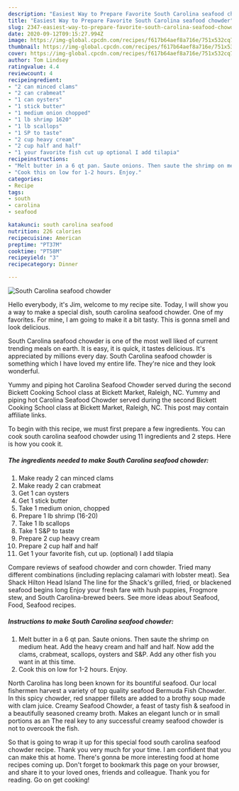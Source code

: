 ```yaml
---
description: "Easiest Way to Prepare Favorite South Carolina seafood chowder"
title: "Easiest Way to Prepare Favorite South Carolina seafood chowder"
slug: 2347-easiest-way-to-prepare-favorite-south-carolina-seafood-chowder
date: 2020-09-12T09:15:27.994Z
image: https://img-global.cpcdn.com/recipes/f617b64aef8a716e/751x532cq70/south-carolina-seafood-chowder-recipe-main-photo.jpg
thumbnail: https://img-global.cpcdn.com/recipes/f617b64aef8a716e/751x532cq70/south-carolina-seafood-chowder-recipe-main-photo.jpg
cover: https://img-global.cpcdn.com/recipes/f617b64aef8a716e/751x532cq70/south-carolina-seafood-chowder-recipe-main-photo.jpg
author: Tom Lindsey
ratingvalue: 4.4
reviewcount: 4
recipeingredient:
- "2 can minced clams"
- "2 can crabmeat"
- "1 can oysters"
- "1 stick butter"
- "1 medium onion chopped"
- "1 lb shrimp 1620"
- "1 lb scallops"
- "1 SP to taste"
- "2 cup heavy cream"
- "2 cup half and half"
- "1 your favorite fish cut up optional I add tilapia"
recipeinstructions:
- "Melt butter in a 6 qt pan. Saute onions. Then saute the shrimp on medium heat. Add the heavy cream and half and half. Now add the clams, crabmeat, scallops, oysters and S&amp;P. Add any other fish you want in at this time."
- "Cook this on low for 1-2 hours. Enjoy."
categories:
- Recipe
tags:
- south
- carolina
- seafood

katakunci: south carolina seafood 
nutrition: 226 calories
recipecuisine: American
preptime: "PT37M"
cooktime: "PT58M"
recipeyield: "3"
recipecategory: Dinner

---
```



![South Carolina seafood chowder](https://img-global.cpcdn.com/recipes/f617b64aef8a716e/751x532cq70/south-carolina-seafood-chowder-recipe-main-photo.jpg)

Hello everybody, it's Jim, welcome to my recipe site. Today, I will show you a way to make a special dish, south carolina seafood chowder. One of my favorites. For mine, I am going to make it a bit tasty. This is gonna smell and look delicious.

South Carolina seafood chowder is one of the most well liked of current trending meals on earth. It is easy, it is quick, it tastes delicious. It's appreciated by millions every day. South Carolina seafood chowder is something which I have loved my entire life. They're nice and they look wonderful.

Yummy and piping hot Carolina Seafood Chowder served during the second Bickett Cooking School class at Bickett Market, Raleigh, NC. Yummy and piping hot Carolina Seafood Chowder served during the second Bickett Cooking School class at Bickett Market, Raleigh, NC. This post may contain affiliate links.


To begin with this recipe, we must first prepare a few ingredients. You can cook south carolina seafood chowder using 11 ingredients and 2 steps. Here is how you cook it.

<!--inarticleads1-->

##### The ingredients needed to make South Carolina seafood chowder:

1. Make ready 2 can minced clams
1. Make ready 2 can crabmeat
1. Get 1 can oysters
1. Get 1 stick butter
1. Take 1 medium onion, chopped
1. Prepare 1 lb shrimp (16-20)
1. Take 1 lb scallops
1. Take 1 S&amp;P to taste
1. Prepare 2 cup heavy cream
1. Prepare 2 cup half and half
1. Get 1 your favorite fish, cut up. (optional) I add tilapia


Compare reviews of seafood chowder and corn chowder. Tried many different combinations (including replacing calamari with lobster meat). Sea Shack Hilton Head Island The line for the Shack&#39;s grilled, fried, or blackened seafood begins long Enjoy your fresh fare with hush puppies, Frogmore stew, and South Carolina-brewed beers. See more ideas about Seafood, Food, Seafood recipes. 

<!--inarticleads2-->

##### Instructions to make South Carolina seafood chowder:

1. Melt butter in a 6 qt pan. Saute onions. Then saute the shrimp on medium heat. Add the heavy cream and half and half. Now add the clams, crabmeat, scallops, oysters and S&amp;P. Add any other fish you want in at this time.
1. Cook this on low for 1-2 hours. Enjoy.


North Carolina has long been known for its bountiful seafood. Our local fishermen harvest a variety of top quality seafood Bermuda Fish Chowder. In this spicy chowder, red snapper fillets are added to a brothy soup made with clam juice. Creamy Seafood Chowder, a feast of tasty fish &amp; seafood in a beautifully seasoned creamy broth. Makes an elegant lunch or in small portions as an The real key to any successful creamy seafood chowder is not to overcook the fish. 

So that is going to wrap it up for this special food south carolina seafood chowder recipe. Thank you very much for your time. I am confident that you can make this at home. There's gonna be more interesting food at home recipes coming up. Don't forget to bookmark this page on your browser, and share it to your loved ones, friends and colleague. Thank you for reading. Go on get cooking!
